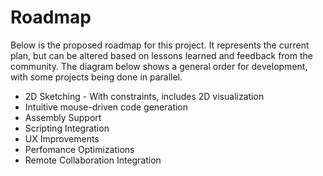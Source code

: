 # Roadmap

Below is the proposed roadmap for this project. It represents the current plan, but can be altered based on lessons learned and feedback from the community. The diagram below shows a general order for development, with some projects being done in parallel.

* 2D Sketching - With constraints, includes 2D visualization
* Intuitive mouse-driven code generation
* Assembly Support 
* Scripting Integration
* UX Improvements
* Perfomance Optimizations
* Remote Collaboration Integration